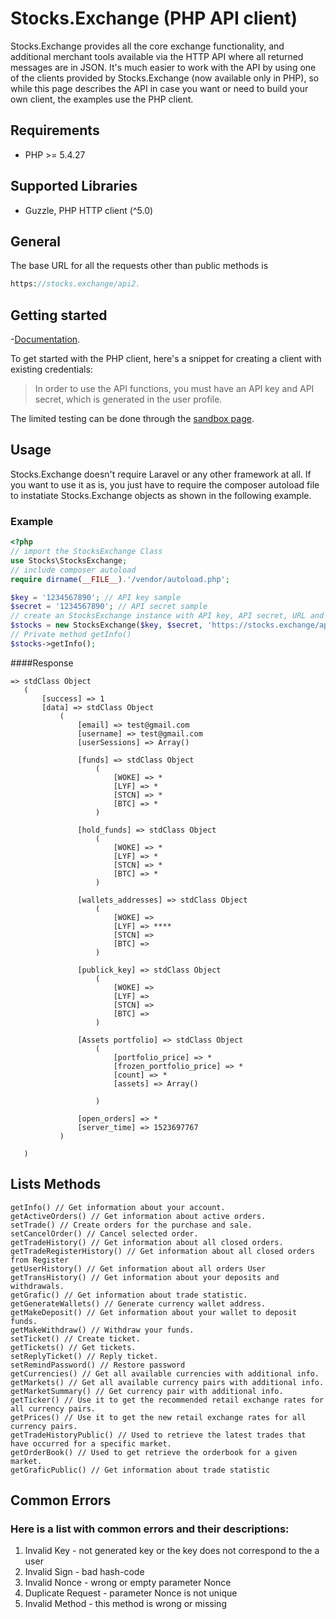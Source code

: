 # Stocks.Exchange (PHP API client)
Stocks.Exchange provides all the core exchange functionality, and additional merchant tools available via the HTTP API where all returned messages are in JSON. It's much easier to work with the API by using one of the clients provided by Stocks.Exchange (now available only in PHP), so while this page describes the API in case you want or need to build your own client, the examples use the PHP client.
## Requirements
- PHP >= 5.4.27
## Supported Libraries
- Guzzle, PHP HTTP client (^5.0)

## General
The base URL for all the requests other than public methods is 
```php
https://stocks.exchange/api2.
```

## Getting started
-[Documentation](http://help.stocks.exchange/api-integration).

To get started with the PHP client, here's a snippet for creating a client with existing credentials:
> In order to use the API functions, you must have an API key and API secret, which is generated in the user profile.

The limited testing can be done through the [sandbox page](https://stocks.exchange/testapi). 

## Usage
Stocks.Exchange doesn't require Laravel or any other framework at all. If you want to use it as is, you just have to require the composer autoload file to instatiate Stocks.Exchange objects as shown in the following example.
### Example
```php
<?php
// import the StocksExchange Class
use Stocks\StocksExchange;
// include composer autoload
require dirname(__FILE__).'/vendor/autoload.php';

$key = '1234567890'; // API key sample
$secret = '1234567890'; // API secret sample
// create an StocksExchange instance with API key, API secret, URL and DEBUG
$stocks = new StocksExchange($key, $secret, 'https://stocks.exchange/api2', false);
// Private method getInfo()
$stocks->getInfo();

```
####Response
```
=> stdClass Object
   (
       [success] => 1
       [data] => stdClass Object
           (
               [email] => test@gmail.com
               [username] => test@gmail.com
               [userSessions] => Array()
   
               [funds] => stdClass Object
                   (
                       [WOKE] => *
                       [LYF] => *
                       [STCN] => *
                       [BTC] => *
                   )
   
               [hold_funds] => stdClass Object
                   (
                       [WOKE] => *
                       [LYF] => *
                       [STCN] => *
                       [BTC] => *
                   )
   
               [wallets_addresses] => stdClass Object
                   (
                       [WOKE] => 
                       [LYF] => ****
                       [STCN] => 
                       [BTC] => 
                   )
   
               [publick_key] => stdClass Object
                   (
                       [WOKE] => 
                       [LYF] => 
                       [STCN] => 
                       [BTC] => 
                   )
   
               [Assets portfolio] => stdClass Object
                   (
                       [portfolio_price] => *
                       [frozen_portfolio_price] => *
                       [count] => *
                       [assets] => Array()
   
                   )
   
               [open_orders] => *
               [server_time] => 1523697767
           )
   
   )
```
## Lists Methods
```
getInfo() // Get information about your account.
getActiveOrders() // Get information about active orders.
setTrade() // Create orders for the purchase and sale.            
setCancelOrder() // Cancel selected order.
getTradeHistory() // Get information about all closed orders.
getTradeRegisterHistory() // Get information about all closed orders from Register
getUserHistory() // Get information about all orders User 
getTransHistory() // Get information about your deposits and withdrawals.
getGrafic() // Get information about trade statistic.
getGenerateWallets() // Generate currency wallet address.
getMakeDeposit() // Get information about your wallet to deposit funds.
getMakeWithdraw() // Withdraw your funds.
setTicket() // Create ticket.
getTickets() // Get tickets.
setReplyTicket() // Reply ticket.
setRemindPassword() // Restore password
getCurrencies() // Get all available currencies with additional info.
getMarkets() // Get all available currency pairs with additional info.
getMarketSummary() // Get currency pair with additional info.
getTicker() // Use it to get the recommended retail exchange rates for all currency pairs.
getPrices() // Use it to get the new retail exchange rates for all currency pairs.
getTradeHistoryPublic() // Used to retrieve the latest trades that have occurred for a specific market. 
getOrderBook() // Used to get retrieve the orderbook for a given market.
getGraficPublic() // Get information about trade statistic
```
## Common Errors
### Here is a list with common errors and their descriptions:
  1.    Invalid Key - not generated key or the key does not correspond to the a user
  2.    Invalid Sign - bad hash-code
  3.    Invalid Nonce - wrong or empty parameter Nonce
  4.    Duplicate Request - parameter Nonce is not unique
  5.    Invalid Method - this method is wrong or missing  	
